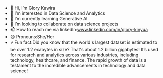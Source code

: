 - 👋 Hi, I’m Glory Kawira
- 👀 I’m interested in Data Science and Analytics
- 🌱 I’m currently learning Generative AI
- 💞️ I’m looking to collaborate on data science projects
- 📫 How to reach me via linkedIn:www.linkedin.com/in/glory-kinyua
- 😄 Pronouns:She/Her
- ⚡ Fun fact:Did you know that the world's largest dataset is estimated to be over 1.2 exabytes in size?
  That's about 1.2 billion gigabytes! It’s used for research and analytics across various industries, including technology, healthcare, and finance.
  The rapid growth of data is a testament to the incredible advancements in technology and data science!
<!---
Glory-kawira/Glory-kawira is a ✨ special ✨ repository because its `README.md` (this file) appears on your GitHub profile.
You can click the Preview link to take a look at your changes.
--->
